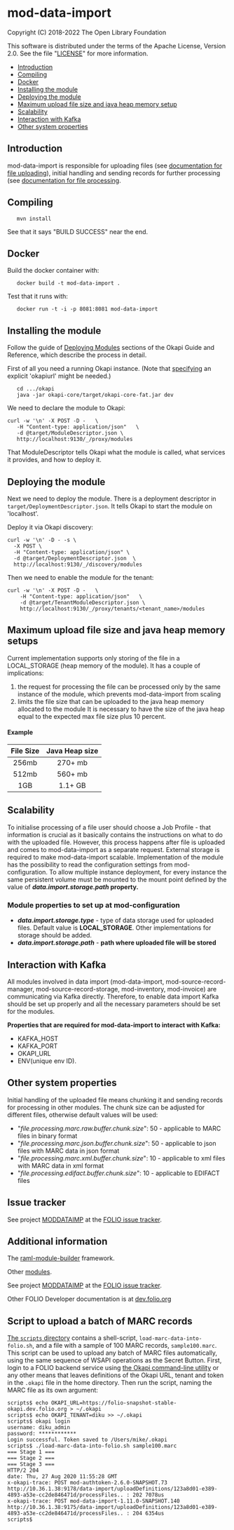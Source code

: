 # mod-data-import

Copyright (C) 2018-2022 The Open Library Foundation

This software is distributed under the terms of the Apache License,
Version 2.0. See the file "[LICENSE](LICENSE)" for more information.

<!-- ../../okapi/doc/md2toc -l 2 -h 4 README.md -->
* [Introduction](#introduction)
* [Compiling](#compiling)
* [Docker](#docker)
* [Installing the module](#installing-the-module)
* [Deploying the module](#deploying-the-module)
* [Maximum upload file size and java heap memory setup](#maximum-upload-file-size-and-java-heap-memory-setups)  
* [Scalability](#scalability)
* [Interaction with Kafka](#interaction-with-kafka)
* [Other system properties](#system-properties-that-can-be-adjusted-for-this-module-and-default-values)

## Introduction

mod-data-import is responsible for uploading files (see [documentation for file uploading](FileUploadApi.md)), initial handling and sending records for further processing (see [documentation for file processing](FileProcessingApi.md).

## Compiling

```
   mvn install
```

See that it says "BUILD SUCCESS" near the end.

## Docker

Build the docker container with:

```
   docker build -t mod-data-import .
```

Test that it runs with:

```
   docker run -t -i -p 8081:8081 mod-data-import
```

## Installing the module

Follow the guide of
[Deploying Modules](https://github.com/folio-org/okapi/blob/master/doc/guide.md#example-1-deploying-and-using-a-simple-module)
sections of the Okapi Guide and Reference, which describe the process in detail.

First of all you need a running Okapi instance.
(Note that [specifying](../README.md#setting-things-up) an explicit 'okapiurl' might be needed.)

```
   cd .../okapi
   java -jar okapi-core/target/okapi-core-fat.jar dev
```

We need to declare the module to Okapi:

```
curl -w '\n' -X POST -D -   \
   -H "Content-type: application/json"   \
   -d @target/ModuleDescriptor.json \
   http://localhost:9130/_/proxy/modules
```

That ModuleDescriptor tells Okapi what the module is called, what services it
provides, and how to deploy it.

## Deploying the module

Next we need to deploy the module. There is a deployment descriptor in
`target/DeploymentDescriptor.json`. It tells Okapi to start the module on 'localhost'.

Deploy it via Okapi discovery:

```
curl -w '\n' -D - -s \
  -X POST \
  -H "Content-type: application/json" \
  -d @target/DeploymentDescriptor.json  \
  http://localhost:9130/_/discovery/modules
```

Then we need to enable the module for the tenant:

```
curl -w '\n' -X POST -D -   \
    -H "Content-type: application/json"   \
    -d @target/TenantModuleDescriptor.json \
    http://localhost:9130/_/proxy/tenants/<tenant_name>/modules
```

## Maximum upload file size and java heap memory setups

Current implementation supports only storing of the file in a LOCAL_STORAGE (heap memory of the module). It has a couple of implications:
1. the request for processing the file can be processed only by the same instance of the module, which prevents mod-data-import from scaling 
2. limits the file size that can be uploaded to the java heap memory allocated to the module 
It is necessary to have the size of the java heap equal to the expected max file size plus 10 percent.

#### Example
| File Size | Java Heap size |
|:---------:|:--------------:|
|   256mb   |     270+ mb    |
|   512mb   |     560+ mb    |
|    1GB    |     1.1+ GB    |

## Scalability

To initialise processing of a file user should choose a Job Profile - that information is crucial as it basically contains the instructions on what to do with the uploaded file. However, this process happens after file is uploaded and comes to mod-data-import as a separate request.
External storage is required to make mod-data-import scalable. Implementation of the module has the possibility to read the configuration settings from mod-configuration.
To allow multiple instance deployment, for every instance the same persistent volume must be mounted to the mount point defined by the value of ****_data.import.storage.path_ property.****

### Module properties to set up at mod-configuration

* **_data.import.storage.type_** - type of data storage used for uploaded files. Default value is **LOCAL_STORAGE**. Other implementations for storage should be added.
* **_data.import.storage.path_** - **path where uploaded file will be stored**

## Interaction with Kafka

All modules involved in data import (mod-data-import, mod-source-record-manager, mod-source-record-storage, mod-inventory, mod-invoice) are communicating via Kafka directly. Therefore, to enable data import Kafka should be set up properly and all the necessary parameters should be set for the modules.

**Properties that are required for mod-data-import to interact with Kafka:**
* KAFKA_HOST
* KAFKA_PORT 
* OKAPI_URL
* ENV(unique env ID).

## Other system properties

Initial handling of the uploaded file means chunking it and sending records for processing in other modules. The chunk size can be adjusted for different files, otherwise default values will be used:

* "_file.processing.marc.raw.buffer.chunk.size_": 50 - applicable to MARC files in binary format
* "_file.processing.marc.json.buffer.chunk.size_": 50 - applicable to json files with MARC data in json format
* "_file.processing.marc.xml.buffer.chunk.size_": 10 - applicable to xml files with MARC data in xml format
* "_file.processing.edifact.buffer.chunk.size_": 10 - applicable to EDIFACT files

## Issue tracker

See project [MODDATAIMP](https://issues.folio.org/browse/MODDATAIMP)
at the [FOLIO issue tracker](https://dev.folio.org/guidelines/issue-tracker/).

## Additional information

The [raml-module-builder](https://github.com/folio-org/raml-module-builder) framework.

Other [modules](https://dev.folio.org/source-code/#server-side).

See project [MODDATAIMP](https://issues.folio.org/browse/MODDATAIMP) at the [FOLIO issue tracker](https://dev.folio.org/guidelines/issue-tracker).

Other FOLIO Developer documentation is at [dev.folio.org](https://dev.folio.org/)

## Script to upload a batch of MARC records

[The `scripts` directory](scripts) contains a shell-script, `load-marc-data-into-folio.sh`, and a file with a sample of 100 MARC records, `sample100.marc`. This script can be used to upload any batch of MARC files automatically, using the same sequence of WSAPI operations as the Secret Button. First, login to a FOLIO backend service using [the Okapi command-line utility](https://github.com/thefrontside/okapi.rb) or any other means that leaves definitions of the Okapi URL, tenant and token in the `.okapi` file in the home directory. Then run the script, naming the MARC file as its own argument:
```
scripts$ echo OKAPI_URL=https://folio-snapshot-stable-okapi.dev.folio.org > ~/.okapi
scripts$ echo OKAPI_TENANT=diku >> ~/.okapi
scripts$ okapi login
username: diku_admin
password: ************
Login successful. Token saved to /Users/mike/.okapi
scripts$ ./load-marc-data-into-folio.sh sample100.marc 
=== Stage 1 ===
=== Stage 2 ===
=== Stage 3 ===
HTTP/2 204 
date: Thu, 27 Aug 2020 11:55:28 GMT
x-okapi-trace: POST mod-authtoken-2.6.0-SNAPSHOT.73 http://10.36.1.38:9178/data-import/uploadDefinitions/123a8d01-e389-4893-a53e-cc2de846471d/processFiles.. : 202 7078us
x-okapi-trace: POST mod-data-import-1.11.0-SNAPSHOT.140 http://10.36.1.38:9175/data-import/uploadDefinitions/123a8d01-e389-4893-a53e-cc2de846471d/processFiles.. : 204 6354us
scripts$ 
```
